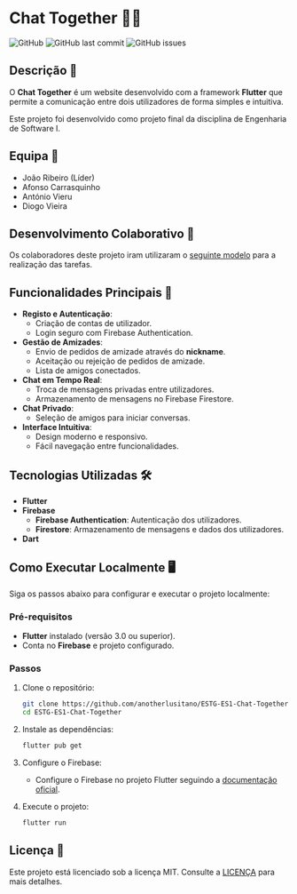 # Chat Together 💬✨

![GitHub](https://img.shields.io/github/license/anotherlusitano/ESTG-ES1-Chat-Together?color=blue)
![GitHub last commit](https://img.shields.io/github/last-commit/anotherlusitano/ESTG-ES1-Chat-Together)
![GitHub issues](https://img.shields.io/github/issues/anotherlusitano/ESTG-ES1-Chat-Together)

## Descrição 📝

O **Chat Together** é um website desenvolvido com a framework **Flutter** que permite a comunicação entre dois utilizadores de forma simples e intuitiva.

Este projeto foi desenvolvido como projeto final da disciplina de Engenharia de Software I.

## Equipa 👥

- João Ribeiro (Líder)
- Afonso Carrasquinho
- António Vieru
- Diogo Vieira

## Desenvolvimento Colaborativo 🤝

Os colaboradores deste projeto iram utilizaram o [seguinte modelo](.github/CONTRIBUTING.md) para a realização das tarefas.

## Funcionalidades Principais 🚀

- **Registo e Autenticação**:
  - Criação de contas de utilizador.
  - Login seguro com Firebase Authentication.
- **Gestão de Amizades**:
  - Envio de pedidos de amizade através do **nickname**.
  - Aceitação ou rejeição de pedidos de amizade.
  - Lista de amigos conectados.
- **Chat em Tempo Real**:
  - Troca de mensagens privadas entre utilizadores.
  - Armazenamento de mensagens no Firebase Firestore.
- **Chat Privado**: 
  - Seleção de amigos para iniciar conversas.
- **Interface Intuitiva**:
  - Design moderno e responsivo.
  - Fácil navegação entre funcionalidades.

## Tecnologias Utilizadas 🛠️

- **Flutter**
- **Firebase**
  - **Firebase Authentication**: Autenticação dos utilizadores.
  - **Firestore**: Armazenamento de mensagens e dados dos utilizadores.
- **Dart**

## Como Executar Localmente 🖥️

Siga os passos abaixo para configurar e executar o projeto localmente:

### Pré-requisitos
- **Flutter** instalado (versão 3.0 ou superior).
- Conta no **Firebase** e projeto configurado.

### Passos
1. Clone o repositório:
   ```bash
   git clone https://github.com/anotherlusitano/ESTG-ES1-Chat-Together.git
   cd ESTG-ES1-Chat-Together
   ```

2. Instale as dependências:
   ```bash
   flutter pub get
   ```

3. Configure o Firebase:
   - Configure o Firebase no projeto Flutter seguindo a [documentação oficial](https://firebase.google.com/docs/flutter/setup?platform=web).

4. Execute o projeto:
   ```bash
   flutter run
   ```

## Licença 📜

Este projeto está licenciado sob a licença MIT. Consulte a [LICENÇA](LICENSE) para mais detalhes.
